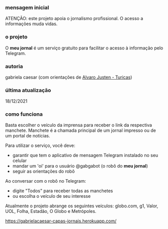 ### mensagem inicial
ATENÇÃO: este projeto apoia o jornalismo profissional. O acesso a informações muda vidas.

### o projeto
O **meu jornal** é um serviço gratuito para facilitar o acesso à informação pelo Telegram.

### autoria
gabriela caesar (com orientações de [Alvaro Justen - Turicas](https://github.com/turicas))

### última atualização
18/12/2021

### como funciona
Basta escolher o veículo da imprensa para receber o link da respectiva manchete.
Manchete é a chamada principal de um jornal impresso ou de um portal de notícias.

Para utilizar o serviço, você deve:
- garantir que tem o aplicativo de mensagem Telegram instalado no seu celular
- mandar um 'oi' para o usuário @gabgabot (o robô do **meu jornal**)
- seguir as orientações do robô

Ao conversar com o robô no Telegram:
- digite "Todos" para receber todas as manchetes
- ou escolha o veículo de seu interesse

Atualmente o projeto abrange os seguintes veículos:
globo.com, g1, Valor, UOL, Folha, Estadão, O Globo e Metrópoles.


https://gabrielacaesar-capas-jornais.herokuapp.com/
